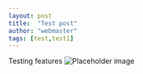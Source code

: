 ```yaml
---
layout: post
title:  "Test post"
author: "webmaster"
tags: [test,test1]
---
```


Testing features
![Placeholder image](https://ik.imagekit.io/zenlavrov/placeholder-1024x1024.png?updatedAt=1731643557033)
